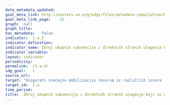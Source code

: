 ```yaml
---	
date_metadata_updated:	
goal_meta_link:	http://unstats.un.org/sdgs/files/metadata-compilation/Metadata-Goal-1.pdf
goal_meta_link_page:	22
graph:	null
graph_title:	
has_metadata:	false
indicator:	1.a.3
indicator_definition:	
indicator_name:	Zbroj ukupnih subvencija i direktnih stranih ulaganja koji su dodijeljeni za suzbijanje siromaštva kao postotak  BDP-a
indicator_variable:	
layout:	indicator
periodicity:	
permalink:	/1-a-3/
sdg_goal:	1
source_url:	
target:	"Osigurati značajnu mobilizaciju resursa iz različitih izvora , uključujući poboljšanu razvojnu suradnju, kako bi nerazvijene zemlje osigurale sredstva za provedbu politika i programa za suzbijanje siromaštva."
target_id:	1.a
time_period:	
title:	Zbroj ukupnih subvencija i direktnih stranih ulaganja koji su dodijeljeni za suzbijanje siromaštva kao postotak  BDP-a
---	
```

